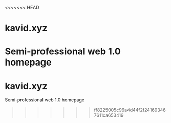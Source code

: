 <<<<<<< HEAD
# kavid.xyz
Semi-professional web 1.0 homepage
=======
# kavid.xyz
Semi-professional web 1.0 homepage
>>>>>>> ff8225005c96a4d44f2f241693467611ca653419
